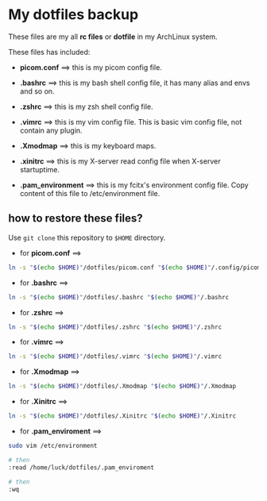 # My dotfiles backup
These files are my all **rc files** or **dotfile** in my ArchLinux system.

These files has included: 
- **picom.conf** ==> this is my picom config file.

- **.bashrc** ==> this is my bash shell config file, it has many alias and envs and so on.

- **.zshrc** ==> this is my zsh shell config file. 

- **.vimrc** ==> this is my vim config file. This is basic vim config file, not contain any plugin.

- **.Xmodmap** ==> this is my keyboard maps.

- **.xinitrc** ==> this is my X-server read config file when X-server startuptime.

- **.pam_environment** ==> this is my fcitx's environment config file. Copy content of this file to /etc/environment file.



## how to restore these files?
Use `git clone` this repository to `$HOME` directory.

- for **picom.conf** ==>
```bash
ln -s "$(echo $HOME)"/dotfiles/picom.conf "$(echo $HOME)"/.config/picom
```

- for **.bashrc** ==>
```bash
ln -s "$(echo $HOME)"/dotfiles/.bashrc "$(echo $HOME)"/.bashrc
```


- for **.zshrc** ==>
```bash
ln -s "$(echo $HOME)"/dotfiles/.zshrc "$(echo $HOME)"/.zshrc
```


- for **.vimrc** ==>
```bash
ln -s "$(echo $HOME)"/dotfiles/.vimrc "$(echo $HOME)"/.vimrc
```


- for **.Xmodmap** ==>
```bash
ln -s "$(echo $HOME)"/dotfiles/.Xmodmap "$(echo $HOME)"/.Xmodmap 
```


- for **.Xinitrc** ==>
```bash
ln -s "$(echo $HOME)"/dotfiles/.Xinitrc "$(echo $HOME)"/.Xinitrc
```

- for **.pam_enviroment** ==>
```bash
sudo vim /etc/environment 

# then
:read /home/luck/dotfiles/.pam_enviroment

# then 
:wq
```




